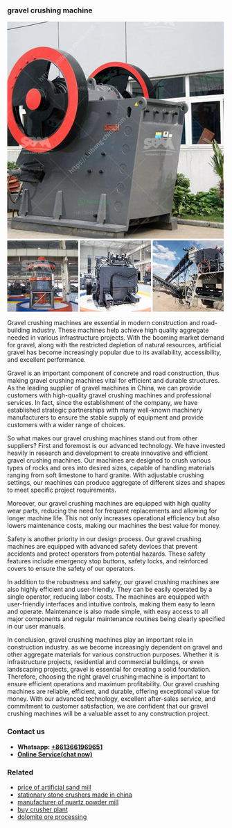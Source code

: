 <h3>gravel crushing machine</h3><img src='1706768206.jpg' alt=''><p>Gravel crushing machines are essential in modern construction and road-building industry. These machines help achieve high quality aggregate needed in various infrastructure projects. With the booming market demand for gravel, along with the restricted depletion of natural resources, artificial gravel has become increasingly popular due to its availability, accessibility, and excellent performance.</p><p>Gravel is an important component of concrete and road construction, thus making gravel crushing machines vital for efficient and durable structures. As the leading supplier of gravel machines in China, we can provide customers with high-quality gravel crushing machines and professional services. In fact, since the establishment of the company, we have established strategic partnerships with many well-known machinery manufacturers to ensure the stable supply of equipment and provide customers with a wider range of choices.</p><p>So what makes our gravel crushing machines stand out from other suppliers? First and foremost is our advanced technology. We have invested heavily in research and development to create innovative and efficient gravel crushing machines. Our machines are designed to crush various types of rocks and ores into desired sizes, capable of handling materials ranging from soft limestone to hard granite. With adjustable crushing settings, our machines can produce aggregate of different sizes and shapes to meet specific project requirements.</p><p>Moreover, our gravel crushing machines are equipped with high quality wear parts, reducing the need for frequent replacements and allowing for longer machine life. This not only increases operational efficiency but also lowers maintenance costs, making our machines the best value for money.</p><p>Safety is another priority in our design process. Our gravel crushing machines are equipped with advanced safety devices that prevent accidents and protect operators from potential hazards. These safety features include emergency stop buttons, safety locks, and reinforced covers to ensure the safety of our operators.</p><p>In addition to the robustness and safety, our gravel crushing machines are also highly efficient and user-friendly. They can be easily operated by a single operator, reducing labor costs. The machines are equipped with user-friendly interfaces and intuitive controls, making them easy to learn and operate. Maintenance is also made simple, with easy access to all major components and regular maintenance routines being clearly specified in our user manuals.</p><p>In conclusion, gravel crushing machines play an important role in construction industry. as we become increasingly dependent on gravel and other aggregate materials for various construction purposes. Whether it is infrastructure projects, residential and commercial buildings, or even landscaping projects, gravel is essential for creating a solid foundation. Therefore, choosing the right gravel crushing machine is important to ensure efficient operations and maximum profitability. Our gravel crushing machines are reliable, efficient, and durable, offering exceptional value for money. With our advanced technology, excellent after-sales service, and commitment to customer satisfaction, we are confident that our gravel crushing machines will be a valuable asset to any construction project.</p><h3>Contact us</h3><ul><li><strong>Whatsapp:&nbsp;<a href="https://wa.me/8613661969651">+8613661969651</a></strong></li><li><a href="https://swt.shibang-china.com/?git&amp;zhl&amp;gravel crushing machine"><strong>Online Service(chat now)</strong></a></li></ul><h3>Related</h3><ul><li><a href='price of artificial sand mill.md'>price of artificial sand mill</a></li><li><a href='stationary stone crushers made in china.md'>stationary stone crushers made in china</a></li><li><a href='manufacturer of quartz powder mill.md'>manufacturer of quartz powder mill</a></li><li><a href='buy crusher plant.md'>buy crusher plant</a></li><li><a href='dolomite ore processing.md'>dolomite ore processing</a></li></ul>